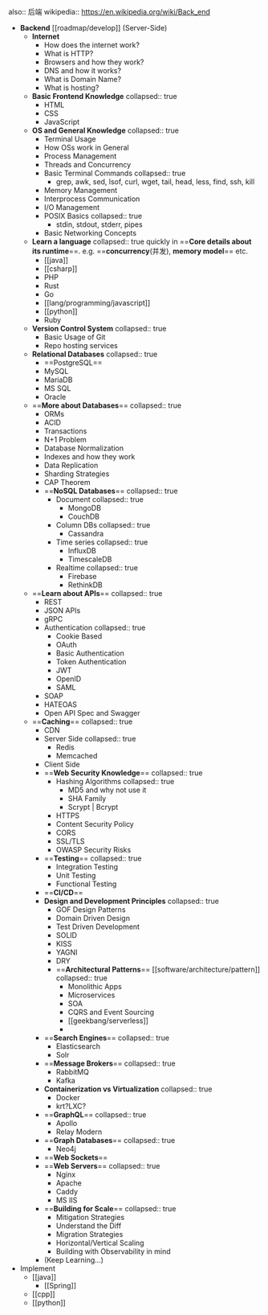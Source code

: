 also:: 后端
wikipedia:: https://en.wikipedia.org/wiki/Back_end

- **Backend**  [[roadmap/develop]] (Server-Side)
  - **Internet**
    - How does the internet work?
    - What is HTTP?
    - Browsers and how they work?
    - DNS and how it works?
    - What is Domain Name?
    - What is hosting?
  - **Basic Frontend Knowledge**
    collapsed:: true
    - HTML
    - CSS
    - JavaScript
  - **OS and General Knowledge**
    collapsed:: true
    - Terminal Usage
    - How OSs work in General
    - Process Management
    - Threads and Concurrency
    - Basic Terminal Commands
      collapsed:: true
      - grep, awk, sed, lsof, curl, wget, tail, head, less, find, ssh, kill
    - Memory Management
    - Interprocess Communication
    - I/O Management
    - POSIX Basics
      collapsed:: true
      - stdin, stdout, stderr, pipes
    - Basic Networking Concepts
  - **Learn a language**
    collapsed:: true
    quickly in ==**Core details about its runtime**==.
    e.g. ==**concurrency**(并发), **memory model**== etc.
    - [[java]]
    - [[csharp]]
    - PHP
    - Rust
    - Go
    - [[lang/programming/javascript]]
    - [[python]]
    - Ruby
  - **Version Control System**
    collapsed:: true
    - Basic Usage of Git
    - Repo hosting services
  - **Relational Databases**
    collapsed:: true
    - ==PostgreSQL==
    - MySQL
    - MariaDB
    - MS SQL
    - Oracle
  - ==**More about Databases**==
    collapsed:: true
    - ORMs
    - ACID
    - Transactions
    - N+1 Problem
    - Database Normalization
    - Indexes and how they work
    - Data Replication
    - Sharding Strategies
    - CAP Theorem
    - ==**NoSQL Databases**==
      collapsed:: true
      - Document
        collapsed:: true
        - MongoDB
        - CouchDB
      - Column DBs
        collapsed:: true
        - Cassandra
      - Time series
        collapsed:: true
        - InfluxDB
        - TimescaleDB
      - Realtime
        collapsed:: true
        - Firebase
        - RethinkDB
  - ==**Learn about APIs**==
    collapsed:: true
    - REST
    - JSON APIs
    - gRPC
    - Authentication
      collapsed:: true
      - Cookie Based
      - OAuth
      - Basic Authentication
      - Token Authentication
      - JWT
      - OpenID
      - SAML
    - SOAP
    - HATEOAS
    - Open API Spec and Swagger
  - ==**Caching**==
    collapsed:: true
    - CDN
    - Server Side
      collapsed:: true
      - Redis
      - Memcached
    - Client Side
    - ==**Web Security Knowledge**==
      collapsed:: true
      - Hashing Algorithms
        collapsed:: true
        - MD5 and why not use it
        - SHA Family
        - Scrypt | Bcrypt
      - HTTPS
      - Content Security Policy
      - CORS
      - SSL/TLS
      - OWASP Security Risks
    - ==**Testing**==
      collapsed:: true
      - Integration Testing
      - Unit Testing
      - Functional Testing
    - ==**CI/CD**==
    - **Design and Development Principles**
      collapsed:: true
      - GOF Design Patterns
      - Domain Driven Design
      - Test Driven Development
      - SOLID
      - KISS
      - YAGNI
      - DRY
      - ==**Architectural Patterns**== [[software/architecture/pattern]]
        collapsed:: true
        - Monolithic Apps
        - Microservices
        - SOA
        - CQRS and Event Sourcing
        - [[geekbang/serverless]]
        -
    - ==**Search Engines**==
      collapsed:: true
      - Elasticsearch
      - Solr
    - ==**Message Brokers**==
      collapsed:: true
      - RabbitMQ
      - Kafka
    - **Containerization vs Virtualization**
      collapsed:: true
      - Docker
      - krt?LXC?
    - ==**GraphQL**==
      collapsed:: true
      - Apollo
      - Relay Modern
    - ==**Graph Databases**==
      collapsed:: true
      - Neo4j
    - ==**Web Sockets**==
    - ==**Web Servers**==
      collapsed:: true
      - Nginx
      - Apache
      - Caddy
      - MS IIS
    - ==**Building for Scale**==
      collapsed:: true
      - Mitigation Strategies
      - Understand the Diff
      - Migration Strategies
      - Horizontal/Vertical Scaling
      - Building with Observability in mind
    - (Keep Learning...)
- Implement
  - [[java]]
    - [[Spring]]
  - [[cpp]]
  - [[python]]